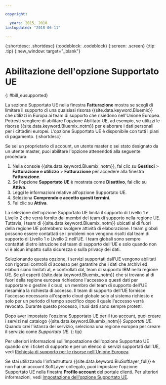 ```yaml
---

copyright:

  years: 2015, 2018
lastupdated: "2018-06-11"

---
```


{:shortdesc: .shortdesc}
{:codeblock: .codeblock}
{:screen: .screen}
{:tip: .tip}
{:new_window: target="_blank"}

# Abilitazione dell'opzione Supportato UE
{: #bill_eusupported}

La sezione Supportato UE nella finestra **Fatturazione** mostra se scegli di limitare il supporto di una qualsiasi risorsa {{site.data.keyword.Bluemix}} che utilizzi in Europa ai team di supporto che risiedono nell'Unione Europea. Potresti scegliere di abilitare l'opzione Abilitato UE, ad esempio, se utilizzi le risorse {{site.data.keyword.Bluemix_notm}} per elaborare i dati personali per i cittadini europei. L'opzione Supportato UE è disponibile con tutti i piani di pagamento.
{:shortdesc}

Se sei un proprietario di account, un utente master o sei stato designato da un utente master, puoi abilitare l'opzione attenendoti alla seguente procedura:

1. Nella console {{site.data.keyword.Bluemix_notm}}, fai clic su **Gestisci** > **Fatturazione e utilizzo** > **Fatturazione** per accedere alla finestra **Fatturazione**.  
2. Se l'opzione **Supportato UE** è mostrata come **Disattivo**, fai clic su **Attiva**.
3. Leggi le informazioni relative all'opzione Supportato UE.
4. Seleziona **Comprendo e accetto questi termini**.
5. Fai clic su **Attiva**.

La selezione dell'opzione Supportato UE limita il supporto di Livello 1 e Livello 2 che verrà fornito dai membri del team di supporto nella regione UE. Tuttavia, i team di {{site.data.keyword.Bluemix_notm}} ubicati al di fuori della regione UE potrebbero svolgere attività di elaborazione. I team globali possono essere contattati se i problemi non vengono risolti dal team di supporto di Livello 1 o Livello 2 nell'UE. I team globali sono sempre contattati dietro istruzione del team di supporto dell'UE e solo quando non vi è alcun impatto sulla sicurezza o sulla privacy dei dati.

Selezionando questa opzione, i servizi supportati dall'UE vengono abilitati con rigorosi controlli di accesso per garantire che i dati che archivi ed elabori siano limitati al, e controllati dal, team di supporto IBM nella regione UE. Se gli esperti {{site.data.keyword.Bluemix_notm}} che si trovano al di fuori della regione europea richiedono l'accesso a questi dati per supportare o gestire il cloud, un membro del team di supporto dell'UE riesamina la richiesta di accesso. Il team di supporto dell'UE fornisce l'accesso necessario all'esperto cloud globale solo al sistema richiesto e solo per un periodo di tempo specifico dopo il quale l'accesso verrà revocato. Durante questo processo, i tuoi dati sono sempre protetti.

Dopo aver impostato l'opzione Supportato UE per il tuo account, puoi creare i servizi nel catalogo {{site.data.keyword.Bluemix_notm}} *Supportati UE*. Quando crei l'istanza del servizio, seleziona una regione europea per creare il servizio come *Supportato UE*.
{: tip}

Per ulteriori informazioni sull'impostazione dell'opzione Supportato UE quando crei i ticket di supporto e per un elenco di servizi supportati dall'UE, vedi [Richiesta di supporto per le risorse nell'Unione Europea](/docs/get-support/howtogetsupport.html#eusupported).

Se stai utilizzando l'infrastruttura {{site.data.keyword.BluSoftlayer_full}} e non hai un account SoftLayer collegato, puoi impostare l'opzione Supportato UE nella finestra **Profilo account** del portale clienti. Per ulteriori informazioni, vedi [Impostazione dell'opzione Supportato UE](/docs/customer-portal/cpmanuserprof.html#cp_seteusupported).
